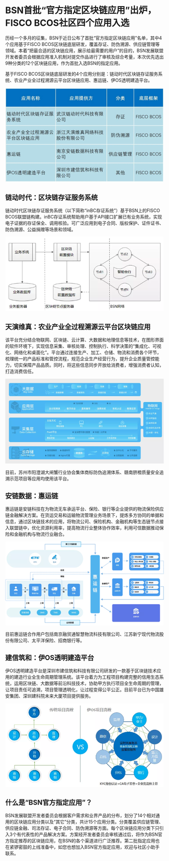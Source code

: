 # BSN首批“官方指定区块链应用”出炉，FISCO BCOS社区四个应用入选

历经一个多月的征集，BSN于近日公布了首批“官方指定区块链应用”名单，其中4个应用基于FISCO BCOS区块链底层研发，覆盖存证、防伪溯源、供应链管理等领域。本着“把最合适的区块链应用，展示给最需要的用户”的目的，BSN发展联盟开发者委员会根据应用准入机制对提交作品进行了审核及综合考量，本次优先选出9种分类的12个区块链应用，作为首批入选BSN的指定应用。

基于FISCO BCOS区块链底层研发的4个应用分别是：链动时代区块链存证服务系统、农业产业全过程溯源云平台区块链应用、惠运链、伊OS透明建造平台。

![](../../../images/articles/application_bsn_officially_designated/IMG_5268.JPG)

## 链动时代：区块链存证服务系统

链动时代区块链存证服务系统（以下简称“inBC存证系统”）基于BSN上的FISCO BCOS联盟链构建。inBC存证系统帮助用户基于API接口扩展已有业务系统，实现电子证据的存证保全、调用核验。可广泛应用到电子合同、版权保护、证件证书、防伪溯源、公益捐赠等场景和领域。

![](../../../images/articles/application_bsn_officially_designated/IMG_5269.PNG)

## 天演维真：农业产业全过程溯源云平台区块链应用

该平台充分结合物联网、区块链、云计算、大数据和地理信息等技术，在图形界面的软件环境下，实现信息采集、审核处理、控制执行、科学决策的“集成化、可视化、网络化和桌面化”。平台通过连接生产、加工、仓储、物流和消费各个环节，梳理统一的产品标准和管控流程，规范企业生产经营行为，提升企业质量管控能力，切实保障产品品质。同时，将这些信息同步开放给消费者，增强消费者认知，打造消费信任。

![](../../../images/articles/application_bsn_officially_designated/IMG_5270.PNG)

目前，苏州市阳澄湖大闸蟹行业协会集体商标防伪追溯体系、赣南脐橙质量安全追溯示范项目等应用均使用该平台。

## 安链数据：惠运链

惠运链是安链科技在为物流无车承运平台、保险、银行等企业提供的物流保险供应链金融解决方案。在货运交易和运输物流管理业务场景下，提炼多方协同的单据和信息，通过区块链技术的应用，将物流公司、保险机构、金融机构等生态链节点接入联盟链中，优化资源利用率，提高物流行业整体协作效率，利用可信数据推动保险和金融机构与物流行业融合。

![](../../../images/articles/application_bsn_officially_designated/IMG_5271.PNG)

目前惠运链合作用户包括南京融贸通智慧物流科技有限公司、江苏新宁现代物流股份有限公司、太平洋保险、招商银行等。

## 建信筑和：伊OS透明建造平台

伊OS透明建造平台是深圳市建信筑和科技有限公司研发的一款基于区块链技术应用的建造行业全生命周期管理系统。该平台着力为工程项目构建完整的信用生态系统，运用区块链、大数据等前沿科技技术，协助甲方执行项目全生命周期的管理，让项目责任可追溯，项目管理透明化，让过程变得公平公正。目前平台已为中国雄安集团、深圳建科院未来大厦项目提供服务。

![](../../../images/articles/application_bsn_officially_designated/IMG_5272.PNG)

## 什么是“BSN官方指定应用”？

BSN发展联盟开发者委员会根据客户需求和业界产品的分布，划分了14个相对通用的区块链应用分类以及“其它”分类，共计15个应用分类。分类覆盖供应链管理、供应链金融、司法存证、电子合同、防伪溯源等方面。每个区块链应用分类下只引入3个有代表性的产品解决方案。方案经开发者委员会审核通过后，将作为BSN官方指定推荐的区块链应用，在BSN的各个渠道进行广泛推荐。第二批指定应用也在紧锣密鼓的上线准备中，如您也想加入BSN官方指定应用，欢迎与社区小助手联系。